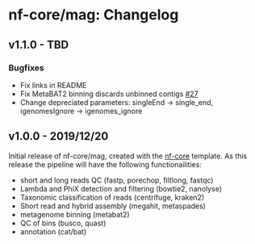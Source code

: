 # nf-core/mag: Changelog

## v1.1.0 - TBD

### Bugfixes
- Fix links in README
- Fix MetaBAT2 binning discards unbinned contigs [#27](https://github.com/nf-core/mag/issues/27)
- Change depreciated parameters: singleEnd -> single_end, igenomesIgnore -> igenomes_ignore

## v1.0.0 - 2019/12/20

Initial release of nf-core/mag, created with the [nf-core](http://nf-co.re/) template.
As this release the pipeline will have the following functionailities:

- short and long reads QC (fastp, porechop, filtlong, fastqc)
- Lambda and PhiX detection and filtering (bowtie2, nanolyse)
- Taxonomic classification of reads (centrifuge, kraken2)
- Short read and hybrid assembly (megahit, metaspades)
- metagenome binning (metabat2)
- QC of bins (busco, quast)
- annotation (cat/bat)
